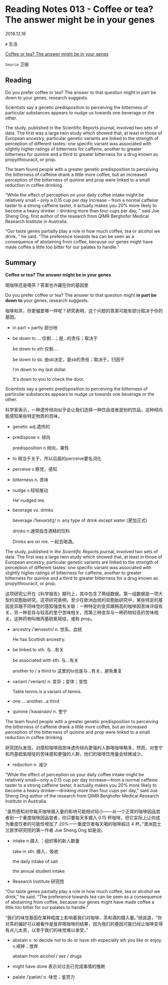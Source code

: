 # Reading Notes 013 - Coffee or tea? The answer might be in your genes

2018.12.18



`#` 生活

[Coffee or tea? The answer might be in your genes](https://reading.liulishuo.com/share/audios/NTA4MDEwMDAwMDAwMDE0Mg==?login=44086617)

`Source` 卫报



## Reading

Do you prefer coffee or tea? The answer to that question might in part be down to your genes, research suggests.

Scientists say a genetic predisposition to perceiving the bitterness of particular substances appears to nudge us towards one beverage or the other.

The study, published in the Scientific Reports journal, involved two sets of data. The first was a large twin study which showed that, at least in those of European ancestry, particular genetic variants are linked to the strength of perception of different tastes: one specific variant was associated with slightly higher ratings of bitterness for caffeine, another to greater bitterness for quinine and a third to greater bitterness for a drug known as propylthiouracil, or prop.

The team found people with a greater genetic predisposition to perceiving the bitterness of caffeine drank a little more coffee, but an increased perception of the bitterness of quinine and prop were linked to a small reduction in coffee drinking.

“While the effect of perception on your daily coffee intake might be relatively small – only a 0.15 cup per day increase – from a normal caffeine taster to a strong caffeine taster, it actually makes you 20% more likely to become a heavy drinker – drinking more than four cups per day, ” said Jue Sheng Ong, first author of the research from QIMR Berghofer Medical Research Institute in Australia.

“Our taste genes partially play a role in how much coffee, tea or alcohol we drink, ” he said. “The preference towards tea can be seen as a consequence of abstaining from coffee, because our genes might have made coffee a little too bitter for our palates to handle.”



## Summary

**Coffee or tea? The answer might be in your genes**

喝咖啡还是喝茶？答案也许藏在你的基因里



Do you prefer coffee or tea? The answer to that question might **in part be down to** your genes, research suggests.

咖啡和茶，你更偏爱哪一样呢？研究表明，这个问题的答案可能有部分取决于你的基因。

* in part = partly 部分地

* be down to ... 仅剩...；是...的责任；取决于

  be down to sth 仅剩...

  be down to sb. 由sb决定，是sb的责任；取决于，归因于

  I'm down to my last dollar.

  It's down to you to check the door.


Scientists say a genetic predisposition to perceiving the bitterness of particular substances appears to nudge us towards one beverage or the other.

科学家表示，一种遗传倾向似乎会让我们选择一种饮品或者是别的饮品，这种倾向能感知某些特定物质的苦味。

* genetic adj.遗传的

* predispose v. 倾向

  predisposition n.倾向，秉性

* to 相当于关于，所以后面的perceive要名词化

* perceive v.察觉，感知

* bitterness n. 苦味

* nudge v.轻轻推动

  He‘ nudged me.

* beverage vs. drinks

  beverage /ˈbevərɪdʒ/ n. any type of drink except water (更加正式)

  drinks n.通常指含酒精的饮料

  Drinks are on me. 一起去喝酒。


The study, published in *the Scientific Reports​* journal, involved two sets of data. The first was a large twin study which showed that, at least in those of European ancestry, particular genetic variants are linked to the strength of perception of different tastes: one specific variant was associated with slightly higher ratings of bitterness for caffeine, another to greater bitterness for quinine and a third to greater bitterness for a drug known as propylthiouracil, or prop.

这项研究公开在《科学报告》期刊上，其中包含了两组数据。第一组数据是一项大型的双胞胎研究，这项研究表明，至少在欧洲血统的双胞胎研究中，某些特定的基因变异跟不同味觉的感知强度有关联：一种特定的变异跟稍高的咖啡因苦味评级有关，另一种变异与较高的奎宁苦味相关，而第三种变异与一种药物较高的苦味相关，这种药物叫做丙基硫氧嘧啶，或称 prop。

* ancestry /ˈænsestri/ n. 世系，血统

  He has Scottish ancestry.

* be linked to sth. 与...有关

  be associated with sth. 与...有关

  another to / a third to 这里的to也是与...有关，避免重复

* variant /ˈveriənt/ n. 变异；变体；变性

  Table tennis is a variant of tennis.

* one ... another...a third

* quinine /ˈkwaɪnaɪn/ n. 奎宁


The team found people with a greater genetic predisposition to perceiving the bitterness of caffeine drank a little more coffee, but an increased perception of the bitterness of quinine and prop were linked to a small reduction in coffee drinking.

研究团队发现，对感知咖啡因苦味遗传倾向更强的人群喝咖啡略多，然而，对奎宁和丙基硫氧嘧啶的苦味感知更强的人群，他们的咖啡饮用量会轻微减少。

* reduction n. 减少


“While the effect of perception on your daily coffee intake might be relatively small—only a 0.15 cup per day increase—from a normal caffeine taster to a strong caffeine taster, it actually makes you 20% more likely to become a heavy drinker—drinking more than four cups per day,” said Jue Sheng Ong author of the research from QIMR Berghofer Medical Research Institute in Australia.

“虽然感知对你每天咖啡摄入量的影响可能相对较小——从一个正常的咖啡因品尝者到一个重度咖啡因品尝者，你只要每天多摄入 0.15 杯咖啡，但它实际上让你成为重度饮者的可能性增加了 20%——重度饮者每天喝的咖啡超过 4 杯。”澳洲昆士兰医学研究院的第一作者 Jue Sheng Ong 如是说。

* intake n.摄入 ；组织等的新人数量

  take in sth. 摄入，吸收

  the daily intake of salt

  the annual student intake

* Research Institute 研究院



“Our taste genes partially play a role in how much coffee, tea or alcohol we drink,” he said. “The preference towards tea can be seen as a consequence of abstaining from coffee, because our genes might have made coffee a little *too* bitter for our palates *to* handle.”

“我们的味觉基因在某种程度上影响着我们对咖啡、茶和酒的摄入量。”他说道，“你对茶的偏好可以被看作是放弃喝咖啡的结果，因为我们的基因可能已经让咖啡变得有点儿太苦，以至于我们的味觉难以承受。”

* abstain v. to decide not to do or have sth especially sth you like or enjoy. v.戒掉；放弃

  abstain from alcohol / sex / drugs

* might have done 表示对过去已完成事情的推断 

* palate /ˈpælət/ n. 味觉；鉴赏力






